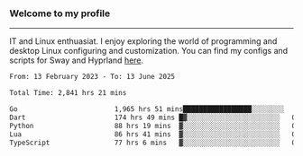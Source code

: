 ### Welcome to my profile

---

IT and Linux enthuasiat. I enjoy exploring the world of programming and desktop Linux configuring and customization. You can find my configs and scripts for Sway and Hyprland [here](https://github.com/uroborosq/mess-of-linux-configurations).

<!-- <div display="block">
 	<img align="left" width="48%" alt="isocalendar" src=".github/metrics/isocalendar_metrics.svg" />
	<img align="center" width="48%" alt="contributions" src=".github/metrics/contributions_metrics.svg" />
	<img align="center" alt="languages" src=".github/metrics/languages_metrics.svg" />
</div> -->

<!-- ![](https://komarev.com/ghpvc/?username=uroborosq&color=success&style=flat-square) -->
<!-- [](https://img.shields.io/github/last-commit/uroborosq/uroborosq?label=Profile%20updated&style=flat-square) -->

<!--START_SECTION:waka-->

```txt
From: 13 February 2023 - To: 13 June 2025

Total Time: 2,841 hrs 21 mins

Go                        1,965 hrs 51 mins█████████████████░░░░░░░░   68.57 %
Dart                      174 hrs 49 mins █▓░░░░░░░░░░░░░░░░░░░░░░░   06.10 %
Python                    88 hrs 19 mins  ▓░░░░░░░░░░░░░░░░░░░░░░░░   03.08 %
Lua                       86 hrs 41 mins  ▓░░░░░░░░░░░░░░░░░░░░░░░░   03.02 %
TypeScript                77 hrs 6 mins   ▓░░░░░░░░░░░░░░░░░░░░░░░░   02.69 %
```

<!--END_SECTION:waka-->
